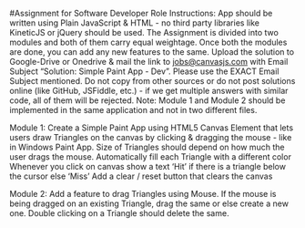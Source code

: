 #Assignment for Software Developer Role
Instructions:
App should be written using Plain JavaScript & HTML - no third party libraries like KineticJS or jQuery should be used.
The Assignment is divided into two modules and both of them carry equal weightage. 
Once both the modules are done, you can add any new features to the same.
Upload the solution to Google-Drive or Onedrive & mail the link to jobs@canvasjs.com with Email Subject “Solution: Simple Paint App - Dev”. Please use the EXACT Email Subject mentioned.
Do not copy from other sources or do not post solutions online (like GitHub, JSFiddle, etc.) - if we get multiple answers with similar code, all of them will be rejected. 
Note:
Module 1 and Module 2 should be implemented in the same application and not in two different files.

Module 1: 
Create a Simple Paint App using HTML5 Canvas Element that lets users draw Triangles on the canvas by clicking & dragging the mouse - like in Windows Paint App.
Size of Triangles should depend on how much the user drags the mouse.
Automatically fill each Triangle with a different color
Whenever you click on canvas show a text ‘Hit’ if there is a triangle below the cursor else ‘Miss’
Add a clear / reset button that clears the canvas




Module 2:
Add a feature to drag Triangles using Mouse.
If the mouse is being dragged on an existing Triangle, drag the same or else create a new one.
Double clicking on a Triangle should delete the same.







